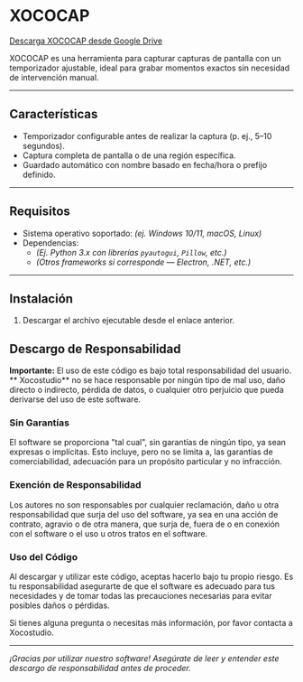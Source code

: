 # XOCOCAP

[Descarga XOCOCAP desde Google Drive](https://drive.google.com/file/d/1wqb2-K_r33Eynsujf3zh4ibl2zntkrf0/view?usp=sharing)

XOCOCAP es una herramienta para capturar capturas de pantalla con un temporizador ajustable, ideal para grabar momentos exactos sin necesidad de intervención manual.

---

## Características

- Temporizador configurable antes de realizar la captura (p. ej., 5–10 segundos).
- Captura completa de pantalla o de una región específica.
- Guardado automático con nombre basado en fecha/hora o prefijo definido.

---

## Requisitos

- Sistema operativo soportado: *(ej. Windows 10/11, macOS, Linux)*
- Dependencias:
  - *(Ej. Python 3.x con librerías `pyautogui`, `Pillow`, etc.)*
  - *(Otros frameworks si corresponde — Electron, .NET, etc.)*

---

## Instalación

1. Descargar el archivo ejecutable desde el enlace anterior.



## Descargo de Responsabilidad

**Importante:** El uso de este código es bajo total responsabilidad del usuario. ** Xocostudio** no se hace responsable por ningún tipo de mal uso, daño directo o indirecto, pérdida de datos, o cualquier otro perjuicio que pueda derivarse del uso de este software.

### Sin Garantías

El software se proporciona "tal cual", sin garantías de ningún tipo, ya sean expresas o implícitas. Esto incluye, pero no se limita a, las garantías de comerciabilidad, adecuación para un propósito particular y no infracción.

### Exención de Responsabilidad

Los autores no son responsables por cualquier reclamación, daño u otra responsabilidad que surja del uso del software, ya sea en una acción de contrato, agravio o de otra manera, que surja de, fuera de o en conexión con el software o el uso u otros tratos en el software.

### Uso del Código

Al descargar y utilizar este código, aceptas hacerlo bajo tu propio riesgo. Es tu responsabilidad asegurarte de que el software es adecuado para tus necesidades y de tomar todas las precauciones necesarias para evitar posibles daños o pérdidas.



Si tienes alguna pregunta o necesitas más información, por favor contacta a Xocostudio.

---

*¡Gracias por utilizar nuestro software! Asegúrate de leer y entender este descargo de responsabilidad antes de proceder.*


